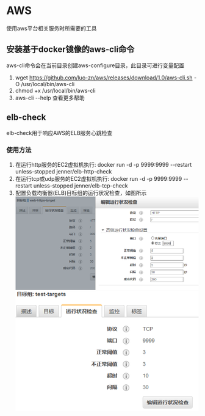 # AWS

使用aws平台相关服务时所需要的工具

## 安装基于docker镜像的aws-cli命令

aws-cli命令会在当前目录创建aws-configure目录，此目录可进行变量配置

1. wget  <https://github.com/luo-zn/aws/releases/download/1.0/aws-cli.sh> -O /usr/local/bin/aws-cli
2. chmod +x /usr/local/bin/aws-cli
3. aws-cli --help 查看更多帮助

## elb-check

elb-check用于响应AWS的ELB服务心跳检查

### 使用方法

1. 在运行http服务的EC2虚拟机执行: docker run -d -p 9999:9999 --restart unless-stopped jenner/elb-http-check
2. 在运行tcp或udp服务的EC2虚拟机执行: docker run -d -p 9999:9999 --restart unless-stopped jenner/elb-tcp-check
3. 配置负载均衡器(ELB)目标组的运行状况检查，如图所示
![elb-http-check](/elb-check/imgs/http-check.PNG "elb-http-check") ![elb-tcp-check](/elb-check/imgs/tcp-check.PNG "elb-tcp-check")
